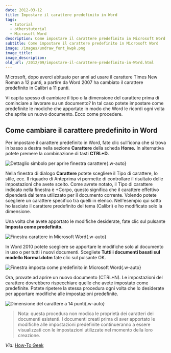 ```yaml
---
date: 2012-03-12
title: Impostare il carattere predefinito in Word
tags:
  - tutorial
  - otherstutorial
  - Microsoft Word
description: Come impostare il carattere predefinito in Microsoft Word
subtitle: Come impostare il carattere predefinito in Microsoft Word
image: /images/undraw_font_kwpk.png
image_title:
image_description:
old_url: /2012/09/impostare-il-carattere-predefinito-in-Word.html
---
```


Microsoft, dopo averci abituato per anni ad usare il carattere Times New Roman a 12 punti, a partire da Word 2007 ha cambiato il carattere predefinito in Calibri a 11 punti.

Vi capita spesso di cambiare il tipo o la dimensione del carattere prima di cominciare a lavorare su un documento? In tal caso potete impostare come predefinite le modiche che apportate in modo che Word le ricordi ogni volta che aprite un nuovo documento. Ecco come procedere.

## Come cambiare il carattere predefinito in Word

Per impostare il carattere predefinito in Word, fate clic sull'icona che si trova in basso a destra nella sezione **Carattere** della scheda **Home.** In alternativa potete premere la combinazione di tasti **CTRL+D.**

![Dettaglio simbolo per aprire finestra carattere](/images/microsoft-word-aprire-finestra-carattere.png "Per aprire la finestra Carattere potete fare clic sul simbolo visibile in basso a destra nella sezione carattere"){.w-auto}

Nella finestra di dialogo **Carattere** potete scegliere il Tipo di carattere, lo stile, ecc. Il riquadro di Anteprima vi permette di controllare il risultato delle impostazioni che avete scelto. Come avrete notato, il Tipo di carattere indicato nella finestra è +Corpo, questo significa che il carattere effettivo dipenderà dal tema utilizzato per il documento corrente. Volendo potete scegliere un carattere specifico tra quelli in elenco. Nell'esempio qui sotto ho lasciato il carattere predefinito del tema (Calibri) e ho modificato solo la dimensione.

Una volta che avete apportato le modifiche desiderate, fate clic sul pulsante **Imposta come predefinito.**

![Finestra carattere in Microsoft Word](/images/finestra-carattere-in-microsoft-word.png "Per impostare il carattere predefinito scegliete la dimensione e fate clic su Imposta come predefinito"){.w-auto}

In Word 2010 potete scegliere se apportare le modifiche solo al documento in uso o per tutti i nuovi documenti. Scegliete **Tutti i documenti basati sul modello Normal.dotm** fate clic sul pulsante OK.

![Finestra imposta come predefinito in Microsoft Word](/images/microsoft-word-imposta-carattere-predefinito.png "Per applicare impostazioni a tutti i documenti futuri scegliete Tutti i documenti basati sul modello Normal.dtom"){.w-auto}

Ora, provate ad aprire un nuovo documento (CTRL+N). Le impostazioni del carattere dovrebbero rispecchiare quelle che avete impostato come predefinite. Potete ripetere la stessa procedura ogni volta che lo desiderate per apportare modifiche alle impostazioni predefinite.

![Dimensione del carattere a 14 punti](/images/microsoft-word-conferma-impostazioni-predefinite-dimensione-carattere.png "Aprendo un nuovo documento la dimensione del carattere sarà ora impostata a 14 punti"){.w-auto}

> Nota: questa procedura non modica le proprietà dei caratteri dei documenti esistenti. I documenti creati prima di aver apportato le modifiche alle impostazioni predefinite continueranno a essere visualizzati con le impostazioni utilizzate nel momento della loro creazione.

_Via:_ [How-To Geek](http://www.howtogeek.com/howto/14826/change-the-default-font-size-in-word/)
